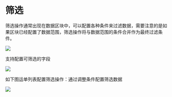 # 筛选

筛选操作通常出现在数据区块中，可以配置各种条件来过滤数据，需要注意的是如果区块已经配置了数据范围，筛选操作将与数据范围的条件合并作为最终过滤条件。

![](https://static-docs.nocobase.com/da548ad1c170bef3d2359ac82764b534.png)

支持配置可筛选的字段

![](https://static-docs.nocobase.com/85815dc40157571ba072cc392fbe43d4.png)

如下图运单列表配置筛选操作：通过调整条件配置筛选数据

![](https://static-docs.nocobase.com/02cabf6201fdf4165747c9fcde687a5e.gif)